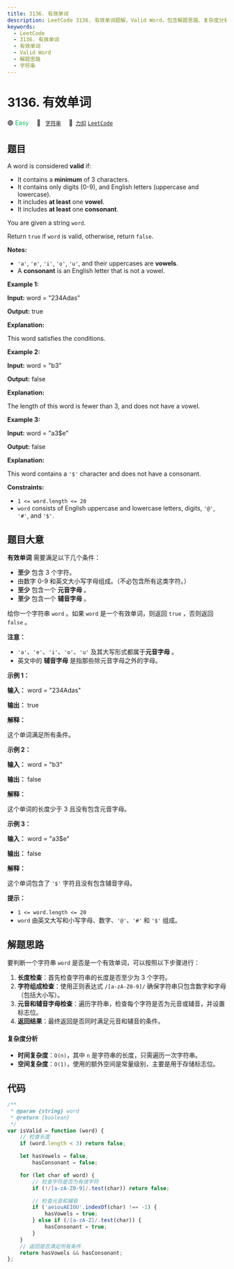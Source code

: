 ```yaml
---
title: 3136. 有效单词
description: LeetCode 3136. 有效单词题解，Valid Word，包含解题思路、复杂度分析以及完整的 JavaScript 代码实现。
keywords:
  - LeetCode
  - 3136. 有效单词
  - 有效单词
  - Valid Word
  - 解题思路
  - 字符串
---
```


# 3136. 有效单词

🟢 <font color=#15bd66>Easy</font>&emsp; 🔖&ensp; [`字符串`](/tag/string.md)&emsp; 🔗&ensp;[`力扣`](https://leetcode.cn/problems/valid-word) [`LeetCode`](https://leetcode.com/problems/valid-word)

## 题目

A word is considered **valid** if:

- It contains a **minimum** of 3 characters.
- It contains only digits (0-9), and English letters (uppercase and lowercase).
- It includes **at least** one **vowel**.
- It includes **at least** one **consonant**.

You are given a string `word`.

Return `true` if `word` is valid, otherwise, return `false`.

**Notes:**

- `'a'`, `'e'`, `'i'`, `'o'`, `'u'`, and their uppercases are **vowels**.
- A **consonant** is an English letter that is not a vowel.

**Example 1:**

**Input:** word = "234Adas"

**Output:** true

**Explanation:**

This word satisfies the conditions.

**Example 2:**

**Input:** word = "b3"

**Output:** false

**Explanation:**

The length of this word is fewer than 3, and does not have a vowel.

**Example 3:**

**Input:** word = "a3$e"

**Output:** false

**Explanation:**

This word contains a `'$'` character and does not have a consonant.

**Constraints:**

- `1 <= word.length <= 20`
- `word` consists of English uppercase and lowercase letters, digits, `'@'`, `'#'`, and `'$'`.

## 题目大意

**有效单词** 需要满足以下几个条件：

- **至少** 包含 3 个字符。
- 由数字 0-9 和英文大小写字母组成。（不必包含所有这类字符。）
- **至少** 包含一个 **元音字母** 。
- **至少** 包含一个 **辅音字母** 。

给你一个字符串 `word` 。如果 `word` 是一个有效单词，则返回 `true` ，否则返回 `false` 。

**注意：**

- `'a'`、`'e'`、`'i'`、`'o'`、`'u'` 及其大写形式都属于**元音字母** 。
- 英文中的 **辅音字母** 是指那些除元音字母之外的字母。

**示例 1：**

**输入：** word = "234Adas"

**输出：** true

**解释：**

这个单词满足所有条件。

**示例 2：**

**输入：** word = "b3"

**输出：** false

**解释：**

这个单词的长度少于 3 且没有包含元音字母。

**示例 3：**

**输入：** word = "a3$e"

**输出：** false

**解释：**

这个单词包含了 `'$'` 字符且没有包含辅音字母。

**提示：**

- `1 <= word.length <= 20`
- `word` 由英文大写和小写字母、数字、`'@'`、`'#'` 和 `'$'` 组成。

## 解题思路

要判断一个字符串 `word` 是否是一个有效单词，可以按照以下步骤进行：

1. **长度检查**：首先检查字符串的长度是否至少为 3 个字符。
2. **字符组成检查**：使用正则表达式 `/[a-zA-Z0-9]/` 确保字符串只包含数字和字母（包括大小写）。
3. **元音和辅音字母检查**：遍历字符串，检查每个字符是否为元音或辅音，并设置标志位。
4. **返回结果**：最终返回是否同时满足元音和辅音的条件。

#### 复杂度分析

- **时间复杂度**：`O(n)`，其中 `n` 是字符串的长度，只需遍历一次字符串。
- **空间复杂度**：`O(1)`，使用的额外空间是常量级别，主要是用于存储标志位。

## 代码

```javascript
/**
 * @param {string} word
 * @return {boolean}
 */
var isValid = function (word) {
	// 检查长度
	if (word.length < 3) return false;

	let hasVowels = false,
		hasConsonant = false;

	for (let char of word) {
		// 检查字符是否为有效字符
		if (!/[a-zA-Z0-9]/.test(char)) return false;

		// 检查元音和辅音
		if ('aeiouAEIOU'.indexOf(char) !== -1) {
			hasVowels = true;
		} else if (/[a-zA-Z]/.test(char)) {
			hasConsonant = true;
		}
	}
	// 返回是否满足所有条件
	return hasVowels && hasConsonant;
};
```

